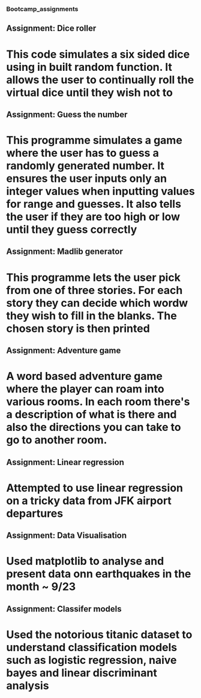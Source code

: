 ### Bootcamp_assignments
## Assignment: Dice roller
# This code simulates a six sided dice using in built random function. It allows the user to continually roll the virtual dice until they wish not to
## Assignment: Guess the number
# This programme simulates a game where the user has to guess a randomly generated number. It ensures the user inputs only an integer values when inputting values for range and guesses. It also tells the user if they are too high or low until they guess correctly

## Assignment: Madlib generator
# This programme lets the user pick from one of three stories. For each story they can decide which wordw they wish to fill in the blanks. The chosen story is then printed
## Assignment: Adventure game
# A word based adventure game where the player can roam into various rooms. In each room there's a description of what is there and also the directions you can take to go to another room.

## Assignment: Linear regression
# Attempted to use linear regression on a tricky data from JFK airport departures

## Assignment: Data Visualisation
# Used matplotlib to analyse and present data onn earthquakes in the month ~ 9/23

## Assignment: Classifer models
# Used the notorious titanic dataset to understand classification models such as logistic regression, naive bayes and linear discriminant analysis
